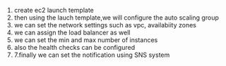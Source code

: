 1. create ec2 launch template
2. then using the lauch template,we will configure the auto scaling group
3. we can set the network settings such as vpc, availabiity zones
4. we can assign the load balancer as well
5. we can set the min and max number of instances
6. also the health checks can be configured
7. 7.finally we can set the notification using SNS system
